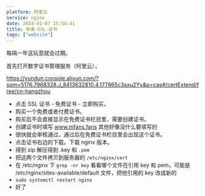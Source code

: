 ```yaml
---
platform: 阿里云
service: nginx
date: 2024-01-07 15:54:41
title: 申请-SSL-证书
tags: ["website"]
---
```

每隔一年这玩意就会过期。

首先打开数字证书管理服务（阿里云），

https://yundun.console.aliyun.com/?spm=5176.7968328.J_8413632810.4.177865c3sxu2Yy&p=cas#/certExtend/free/cn-hangzhou

- 点击 SSL 证书 - 免费证书 - 立即购买。
- 购买一个免费或者付费证书。
- 购买后不会直接显示在免费证书栏目里，需要创建证书。
- 创建证书时填写 www.mfans.fans 其他好像没什么要填写的
- 很快就会审核通过，通过后在免费证书栏目里会出现这个证书。
- 点击证书右边的下载。下载 nginx 版本。
- 得到 zip 解压得到 .key 和 `.pem`
- 把这两个文件拷贝到服务器的 `/etc/nginx/cert`
- 在 /etc/nginx 下 `grep -nr key` 看看哪个文件在引用 key 和 pem，可能是 /etc/nginx/sites-available/default 文件，把他引用的 key 改成新的
- `sudo systemctl restart nginx`
- 好了

